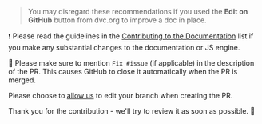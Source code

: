 > You may disregard these recommendations if you used the **Edit on GitHub**
> button from dvc.org to improve a doc in place.

❗ Please read the guidelines in the
[Contributing to the Documentation](https://dvc.org/doc/user-guide/contributing/docs)
list if you make any substantial changes to the documentation or JS engine.

🐛 Please make sure to mention `Fix #issue` (if applicable) in the description
of the PR. This causes GitHub to close it automatically when the PR is merged.

Please choose to
[allow us](https://help.github.com/en/github/collaborating-with-issues-and-pull-requests/allowing-changes-to-a-pull-request-branch-created-from-a-fork)
to edit your branch when creating the PR.

Thank you for the contribution - we'll try to review it as soon as possible. 🙏
